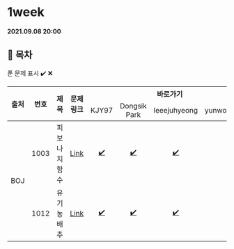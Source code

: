 # 1week

**2021.09.08 20:00**

## :bookmark_tabs: 목차

푼 문제 표시 ✔️ ❌

<table>
    <thead align="center">
        <tr>
            <th rowspan ="2" >출처</th>
            <th rowspan ="2">번호</th>
            <th rowspan ="2">제목</th>
            <th rowspan ="2">문제링크</th>
            <th colspan ="4">바로가기</th>
        </tr>
         <tr>
            <td>KJY97</td>
            <td>Dongsik Park</td>
            <td>leeejuhyeong</td>
            <td>yunwonjeong</td>
        </tr>
    </thead>
    <tbody  align="center">
    	<tr>
    		<td rowspan="2">BOJ</td>
    		<td>1003</td>
    		<td>피보나치 함수</td>
    		<td><a href="https://www.acmicpc.net/problem/1003">Link</a></td>
            <td><a href="KJY97/BOJ_1003.java">✔️</a></td>
            <td><a href="DONGSIIK/1003.java">✔️</a></td>
            <td><a href="leeejuhyeong/1003.java">✔️</a></td>
            <td><a href=""> </a></td>
    	</tr>
    	<tr>
    		<td>1012</td>
    		<td>유기농 배추</td>
    		<td><a href="https://www.acmicpc.net/problem/1012">Link</a></td>
    		<td><a href="KJY97/BOJ_1012.java">✔️</a></td>
    		<td><a href="DONGSIIK/1012.java">✔️</a></td>
    		<td><a href="leeejuhyeong/1012.java">✔️</a></td>
    		<td><a href=""> </a></td>
    	</tr>
    </tbody>
</table>



